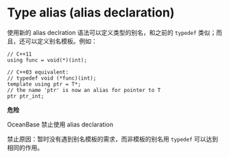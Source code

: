 Type alias (alias declaration) 
===================================================



使用新的 alias declration 语法可以定义类型的别名，和之前的 `typedef` 类似；而且，还可以定义别名模板。例如：

```unknow
// C++11
using func = void(*)(int);

// C++03 equivalent:
// typedef void (*func)(int);
template using ptr = T*;
// the name 'ptr' is now an alias for pointer to T
ptr ptr_int;
```


**危险**



OceanBase 禁止使用 alias declaration

禁止原因：暂时没有遇到别名模板的需求，而非模板的别名用 `typedef` 可以达到相同的作用。
